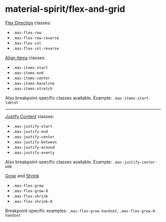 # material-spirit/flex-and-grid


[Flex Direction](https://tailwindcss.com/docs/flex-direction) classes:
- `.mas-flex-row`
- `.mas-flex-row-reverse`
- `.mas-flex-col`
- `.mas-flex-col-reverse`


[Align items](https://tailwindcss.com/docs/align-items) classes:
- `.mas-items-start`
- `.mas-items-end`
- `.mas-items-center`
- `.mas-items-baseline`
- `.mas-items-stretch`

Also breakpoint-specific classes available. Example: `.mas-items-start-tablet`

---

[Justify Content](https://tailwindcss.com/docs/justify-content) classes:
- `.mas-justify-start`
- `.mas-justify-end`
- `.mas-justify-center`
- `.mas-justify-between`
- `.mas-justify-around`
- `.mas-justify-evenly`

Also breakpoint-specific classes available. Example: `.mas-justify-center-web`


[Grow](https://tailwindcss.com/docs/flex-grow) and [Shrink](https://tailwindcss.com/docs/flex-shrink)
- `.mas-flex-grow`
- `.mas-flex-grow-0`
- `.mas-flex-shrink`
- `.mas-flex-shrink-0`

Breakpoint-specific examples: `.mas-flex-grow-handset`, `.mas-flex-grow-0-handset`